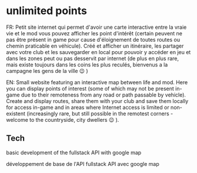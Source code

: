 # unlimited points

FR: Petit site internet qui permet d'avoir une carte interactive entre la vraie vie et le mod
vous pouvez afficher les point d'intérêt (certain peuvent ne pas être présent in game pour cause d'éloignement de toutes routes ou chemin praticable en véhicule).
Créé et afficher un itinéraire, les partager avec votre club et les sauvegarder en local pour pouvoir y accéder en jeu et dans les zones peut ou pas desservit par internet (de plus en plus rare, mais existe toujours dans les coins les plus reculés, bienvenus a la campagne les gens de la ville 😉 )

EN: Small website featuring an interactive map between life and mod.
Here you can display points of interest (some of which may not be present in-game due to their remoteness from any road or path passable by vehicle).
Create and display routes, share them with your club and save them locally for access in-game and in areas where Internet access is limited or non-existent (increasingly rare, but still possible in the remotest corners - welcome to the countryside, city dwellers 😉 ).

## Tech

basic development of the fullstack
API with google map

développement de base de l'API fullstack
API avec google map
